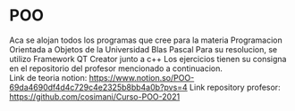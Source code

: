 # POO
Aca se alojan todos los programas que cree para la materia Programacion Orientada a Objetos de la Universidad Blas Pascal
Para su resolucion, se utilizo Framework QT Creator junto a c++
Los ejercicios tienen su consigna en el repositorio del profesor mencionado a continuacion.  <br />
Link de teoria notion: https://www.notion.so/POO-69da4690df4d4c729c4e2325b8bb4a0b?pvs=4 
Link repository profesor: https://github.com/cosimani/Curso-POO-2021
